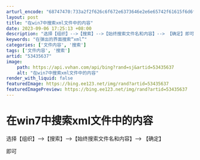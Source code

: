 ```yaml
---
arturl_encode: "68747470:733a2f2f626c6f672e6373646e2e6e65742f61615f6d6f6f6e:2f61727469636c652f64657461696c732f3533343335363337"
layout: post
title: "在win7中搜索xml文件中的内容"
date: 2023-09-06 17:25:13 +08:00
description: "选择【组织】-->【搜索】-->【始终搜索文件名和内容】--> 【确定】即可"
keywords: "在弹出的界面搜索“xml”"
categories: ['文件内容', '搜索']
tags: ['文件内容', '搜索']
artid: "53435637"
image:
    path: https://api.vvhan.com/api/bing?rand=sj&artid=53435637
    alt: "在win7中搜索xml文件中的内容"
render_with_liquid: false
featuredImage: https://bing.ee123.net/img/rand?artid=53435637
featuredImagePreview: https://bing.ee123.net/img/rand?artid=53435637
---
```


# 在win7中搜索xml文件中的内容

选择【组织】-->【搜索】-->【始终搜索文件名和内容】--> 【确定】
  
  
即可